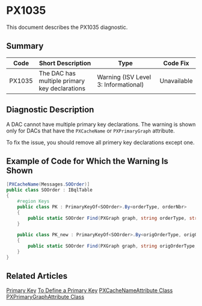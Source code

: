 # PX1035
This document describes the PX1035 diagnostic.

## Summary

| Code   | Short Description                                 | Type  | Code Fix    | 
| ------ | ------------------------------------------------- | ----- | ----------- | 
| PX1035 | The DAC has multiple primary key declarations | Warning (ISV Level 3: Informational) | Unavailable | 

## Diagnostic Description
A DAC cannot have multiple primary key declarations. The warning is shown only for DACs that have the `PXCacheName` or `PXPrimaryGraph` attribute.

To fix the issue, you should remove all primery key declarations except one.

## Example of Code for Which the Warning Is Shown

```C#
[PXCacheName(Messages.SOOrder)]
public class SOOrder : IBqlTable
{
	#region Keys
	public class PK : PrimaryKeyOf<SOOrder>.By<orderType, orderNbr>
	{
		public static SOOrder Find(PXGraph graph, string orderType, string orderNbr) => FindBy(graph, orderType, orderNbr);
	}
	
	public class PK_new : PrimaryKeyOf<SOOrder>.By<origOrderType, origOrderNbr>
	{
		public static SOOrder Find(PXGraph graph, string origOrderType, string origOrderNbr) => FindBy(graph, orderType, orderNbr);
	}
}
```

## Related Articles

[Primary Key](https://help.acumatica.com/(W(7))/Help?ScreenId=ShowWiki&pageid=9e533998-5a08-452d-9490-a02db1cf4c19)
[To Define a Primary Key](https://help.acumatica.com/(W(8))/Help?ScreenId=ShowWiki&pageid=34e875c7-a5c3-496e-9e2b-f7f6f9f20a40)
[PXCacheNameAttribute Class](https://help.acumatica.com/(W(9))/Help?ScreenId=ShowWiki&pageid=6e89e21c-b8f4-a16b-d741-2d6e483e9f65)
[PXPrimaryGraphAttribute Class](https://help.acumatica.com/(W(10))/Help?ScreenId=ShowWiki&pageid=1dceb511-4e98-3700-7d7f-231688a7ac74)